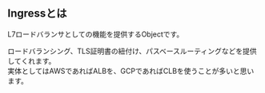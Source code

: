 ## Ingressとは
L7ロードバランサとしての機能を提供するObjectです。

ロードバランシング、TLS証明書の紐付け、パスベースルーティングなどを提供してくれます。  
実体としてはAWSであればALBを、GCPであればCLBを使うことが多いと思います。

